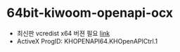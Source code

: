 # 64bit-kiwoom-openapi-ocx

* 최신판 vcredist x64 버젼 필요 [link](https://docs.microsoft.com/ko-kr/cpp/windows/latest-supported-vc-redist?view=msvc-170)
* ActiveX ProgID: KHOPENAPI64.KHOpenAPICtrl.1



